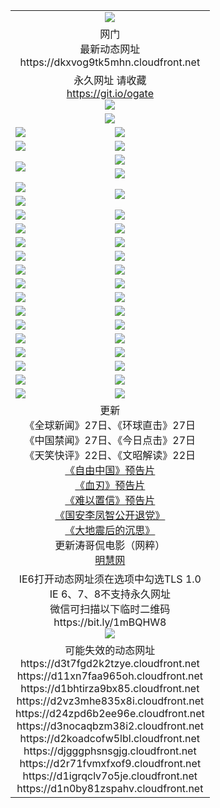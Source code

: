 ﻿<table>
  <tr></tr>
  <tr><td colspan=2 align=center><img src="https://dkxvog9tk5mhn.cloudfront.net/Up/oGate.jpg" /></td></tr>
  <tr><td colspan=2 align=center>网门<br>最新动态网址
<br>https://dkxvog9tk5mhn.cloudfront.net
    </td>
  </tr>
  <tr>
    <td colspan=2 align=center>永久网址 请收藏<br/><a href="https://git.io/ogate" target="_blank">https://git.io/ogate</a><br/><a href="https://dkxvog9tk5mhn.cloudfront.net/Up/0WMGDL2.png" target="_blank"><img src="https://dkxvog9tk5mhn.cloudfront.net/Up/0WMGD2.png"/></a></td>
    <!--td align=center>临时网址 微信用<br/><a href="https://bit.ly/1mBQHW8" target="_blank">https://bit.ly/1mBQHW8</a><br/><a href="https://dkxvog9tk5mhn.cloudfront.net/Up/0WMGDL3.png" target="_blank"><img src="https://dkxvog9tk5mhn.cloudfront.net/Up/0WMGD3.png"/></a></td-->
  </tr>
  <tr>
    <td colspan=2 align=center><a href="https://dkxvog9tk5mhn.cloudfront.net/ogUP.aspx?name=0oGate.apk" target="_blank"><img src="https://dkxvog9tk5mhn.cloudfront.net/Up/0WMAZ.jpg" /></a></td>
  </tr>
  <tr>
    <td><a href="https://dkxvog9tk5mhn.cloudfront.net/ogNice.aspx" target="_blank"><img src="https://dkxvog9tk5mhn.cloudfront.net/Up/0WCYY.jpg" /></a></td>
    <td><a href="https://dkxvog9tk5mhn.cloudfront.net/onCO.aspx?ob=600%E4%BA%8B%E7%89%A9&op=%E5%A2%9E%E5%88%A0%E6%94%B9&args=WH1~%23%E7%B1%BB%E5%9E%8B6%E6%96%B0%E9%97%BB%7c%23%E7%B1%BB%E5%9E%8B6%E8%AF%84%E8%AE%BA&mode=" target="_blank"><img src="https://dkxvog9tk5mhn.cloudfront.net/Up/0WZTT.jpg" /></a></td> 
  </tr>
  <tr>
    <td><a href="https://dkxvog9tk5mhn.cloudfront.net/ogDY.aspx" target="_blank"><img src="https://dkxvog9tk5mhn.cloudfront.net/Up/0FK.jpg" /></a></td>
    <td><a href="https://dkxvog9tk5mhn.cloudfront.net/ogST.aspx" target="_blank"><img src="https://dkxvog9tk5mhn.cloudfront.net/Up/0ST.jpg" /></a></td> 
  </tr>
  <tr>
    <td rowspan=2><a href="https://dkxvog9tk5mhn.cloudfront.net/ogUP.aspx?name=WJ.mp4&count=480P:1" target="_blank"><img src="https://dkxvog9tk5mhn.cloudfront.net/Up/WJ.jpg" /></a></td>
    <td><a href="https://dkxvog9tk5mhn.cloudfront.net/ogUP.aspx?name=11DKC.mp4&count=T:2,2:4,1:16" target="_blank"><img src="https://dkxvog9tk5mhn.cloudfront.net/Up/11DKC.jpg" /></a></td> 
  </tr>
  <tr>
    <td><a href="https://dkxvog9tk5mhn.cloudfront.net/ogUP.aspx?name=LRSH.mp4&count=W:13,2:10" target="_blank"><img src="https://dkxvog9tk5mhn.cloudfront.net/Up/LRSH.jpg" /></a></td>
  </tr>
  <tr>
    <td><a href="https://dkxvog9tk5mhn.cloudfront.net/ogUP.aspx?name=JQR.mp4&count=2" target="_blank"><img src="https://dkxvog9tk5mhn.cloudfront.net/Up/JQR.jpg" /></a></td>   
    <td rowspan=2><a href="https://dkxvog9tk5mhn.cloudfront.net/ogUP.aspx?name=JP.mp4&count=9" target="_blank"><img src="https://dkxvog9tk5mhn.cloudfront.net/Up/JP.jpg" /></td>
  </tr>
  <tr>
    <td><div><a href="https://dkxvog9tk5mhn.cloudfront.net/ogUP.aspx?name=LRWS.mp4&count=7B:7,6B:44,5A:10,5B:35,4A:14,4B:19,3A:10,3B:26,2A:16,2B:21,1A:23,1B:29&current=7B:7" target="_blank"><img src="https://dkxvog9tk5mhn.cloudfront.net/Up/LRWS.jpg" /></a></td>
  </tr>
  <tr>
    <td><a href="https://dkxvog9tk5mhn.cloudfront.net/ogUP.aspx?name=SSZJ.mp4&count=SP:6,480P:8" target="_blank"><img src="https://dkxvog9tk5mhn.cloudfront.net/Up/SSZJ.jpg" /></a></td>
    <td><a href="https://dkxvog9tk5mhn.cloudfront.net/ogUP.aspx?name=WH.mp4" target="_blank"><img src="https://dkxvog9tk5mhn.cloudfront.net/Up/WH.jpg" /></a></td>
  </tr>
  <tr>
    <td><a href="https://dkxvog9tk5mhn.cloudfront.net/ogUP.aspx?name=ZY.mp4&count=2015:16" target="_blank"><img src="https://dkxvog9tk5mhn.cloudfront.net/Up/ZY.jpg" /></a</td>
    <td><a href="https://dkxvog9tk5mhn.cloudfront.net/ogUP.aspx?name=XTFY.mp4&count=B:2,A:24" target="_blank"><img src="https://dkxvog9tk5mhn.cloudfront.net/Up/XTFY.jpg" /></a></td>
  </tr>
  <tr>
    <td><a href="https://dkxvog9tk5mhn.cloudfront.net/ogUP.aspx?name=1LYF.mp4&count=2" target="_blank"><img src="https://dkxvog9tk5mhn.cloudfront.net/Up/1LYF0.jpg" /></a></td>
    <td><a href="https://dkxvog9tk5mhn.cloudfront.net/ogUP.aspx?name=1ZGC.mp4&count=6" target="_blank"><img src="https://dkxvog9tk5mhn.cloudfront.net/Up/1ZGC0.jpg" /></a></td>
  </tr>
  <tr>
    <td><a href="https://dkxvog9tk5mhn.cloudfront.net/ogUP.aspx?name=1ZKM.mp4&count=3&current=3" target="_blank"><img src="https://dkxvog9tk5mhn.cloudfront.net/Up/1ZKM0.jpg" /></a></td>  
    <td><a href="https://dkxvog9tk5mhn.cloudfront.net/ogUP.aspx?name=1WWY.mp4&count=6&current=6" target="_blank"><img src="https://dkxvog9tk5mhn.cloudfront.net/Up/1WWY0.jpg" /></a></td>
  </tr>
  <tr>
    <td><a href="https://dkxvog9tk5mhn.cloudfront.net/ogUP.aspx?name=10JGY.mp4&count=3" target="_blank"><img src="https://dkxvog9tk5mhn.cloudfront.net/Up/10JGY0.jpg" /></a></td>
    <td><a href="https://dkxvog9tk5mhn.cloudfront.net/ogUP.aspx?name=10CYS.mp4&count=2" target="_blank"><img src="https://dkxvog9tk5mhn.cloudfront.net/Up/10CYS0.jpg" /></a></td>
  </tr>
  <tr>
    <td><a href="https://dkxvog9tk5mhn.cloudfront.net/ogUP.aspx?name=4SQQ.mp4&count=201602:20,201601:21&current=201602:20" target="_blank"><img src="https://dkxvog9tk5mhn.cloudfront.net/Up/4SQQ0.jpg"/></a></td>
    <td><a href="https://dkxvog9tk5mhn.cloudfront.net/ogUP.aspx?name=4SHQ.mp4&count=201602:25,201601:28&current=201602:25" target="_blank"><img src="https://dkxvog9tk5mhn.cloudfront.net/Up/4SHQ0.jpg"/></a></td>
  </tr>
  <tr>
    <td><a href="https://dkxvog9tk5mhn.cloudfront.net/ogUP.aspx?name=4SZG.mp4&count=201602:20,201601:23&current=201602:20" target="_blank"><img src="https://dkxvog9tk5mhn.cloudfront.net/Up/4SZG0.jpg"/></a></td>
    <td><a href="https://dkxvog9tk5mhn.cloudfront.net/ogUP.aspx?name=4SDJ.mp4&count=201602A:23,201602B:6,201601A:48,201601B:6&current=201602A:23" target="_blank"><img src="https://dkxvog9tk5mhn.cloudfront.net/Up/4SDJ0.jpg"/></a></td>
  </tr>
  <tr>
    <td><a href="https://dkxvog9tk5mhn.cloudfront.net/ogUP.aspx?name=4CTX.mp4&count=201602:3,201601:4&current=201602:3" target="_blank"><img src="https://dkxvog9tk5mhn.cloudfront.net/Up/4CTX0.jpg"/></a></td>
    <td><a href="https://dkxvog9tk5mhn.cloudfront.net/ogUP.aspx?name=4CWZ.mp4&count=201602:3,201601:4&current=201602:3" target="_blank"><img src="https://dkxvog9tk5mhn.cloudfront.net/Up/4CWZ0.jpg"/></a></td>
  </tr>
  <tr>
    <td><a href="https://dkxvog9tk5mhn.cloudfront.net/onUP.aspx?name=https://dwsfx5awq5vcc.cloudfront.net/" target="_blank"><img src="https://dkxvog9tk5mhn.cloudfront.net/Up/0DTW.jpg"/></a></td>
    <td><a href="https://dkxvog9tk5mhn.cloudfront.net/onUP.aspx?name=https://d240ns8up8earz.cloudfront.net/acenter/" target="_blank"><img src="https://dkxvog9tk5mhn.cloudfront.net/Up/0TDW.jpg" /></a></td>
  </tr>
  <tr>
    <td><a href="https://dkxvog9tk5mhn.cloudfront.net/onUP.aspx?name=https://d4508d6vomz2p.cloudfront.net/gb/nsc413.htm" target="_blank"><img src="https://dkxvog9tk5mhn.cloudfront.net/Up/0DJY.jpg" /></a></td>
    <td><a href="https://dkxvog9tk5mhn.cloudfront.net/onUP.aspx?name=https://d3bxwq7vzudb5l.cloudfront.net/xtr/gb/prog204.html" target="_blank"><img src="https://dkxvog9tk5mhn.cloudfront.net/Up/0XTR.jpg" /></a></td>
  </tr>
  <tr>
    <td><a href="https://dkxvog9tk5mhn.cloudfront.net/onUP.aspx?name=https://d3aj00iefsmfgc.cloudfront.net/" target="_blank"><img src="https://dkxvog9tk5mhn.cloudfront.net/Up/0MHW.jpg" /></a></td>
    <td><a href="https://dkxvog9tk5mhn.cloudfront.net/onUP.aspx?name=https://d1lcj91uv80klr.cloudfront.net/" target="_blank"><img src="https://dkxvog9tk5mhn.cloudfront.net/Up/0ZJW.jpg" /></a></td>
  </tr>
  <tr>
    <td><a href="https://dkxvog9tk5mhn.cloudfront.net/ogUP.aspx?name=0FG.zip" target="_blank"><img src="https://dkxvog9tk5mhn.cloudfront.net/Up/0FG.jpg" /></a></td>
    <td><a href="https://dkxvog9tk5mhn.cloudfront.net/ogUP.aspx?name=0FGA.apk" target="_blank"><img src="https://dkxvog9tk5mhn.cloudfront.net/Up/0FGA.jpg" /></a></td>
  </tr>
  <tr>
    <td><a href="https://dkxvog9tk5mhn.cloudfront.net/ogUP.aspx?name=0U.zip" target="_blank"><img src="https://dkxvog9tk5mhn.cloudfront.net/Up/0U.jpg" /></a></td>
    <td><a href="https://dkxvog9tk5mhn.cloudfront.net/ogUP.aspx?name=0UA.apk" target="_blank"><img src="https://dkxvog9tk5mhn.cloudfront.net/Up/0UA.jpg" /></a></td>
  </tr>
  <tr>
    <td><a href="https://dkxvog9tk5mhn.cloudfront.net/ogUP.aspx?name=0iPPOTV.zip" target="_blank"><img src="https://dkxvog9tk5mhn.cloudfront.net/Up/0iPPOTV.jpg" /></a></td>
    <td><a href="https://dkxvog9tk5mhn.cloudfront.net/ogUP.aspx?name=0iNTD.apk" target="_blank"><img src="https://dkxvog9tk5mhn.cloudfront.net/Up/0iNTD.jpg" /></a></td>
  </tr>
  <tr>
    <td colspan=2 align=center>更新<br>
      《全球新闻》27日、《环球直击》27日<br>
      《中国禁闻》27日、《今日点击》27日<br>
      《天笑快评》22日、《文昭解读》22日<br>
      <a href="https://dkxvog9tk5mhn.cloudfront.net/ogUP.aspx?name=11ZYZG0.mp4" target="_blank">《自由中国》预告片</a><br>
      <a href="https://dkxvog9tk5mhn.cloudfront.net/ogUP.aspx?name=11XR.mp4" target="_blank">《血刃》预告片</a><br>
      <a href="https://dkxvog9tk5mhn.cloudfront.net/ogUP.aspx?name=11NYZX.mp4&count=2" target="_blank">《难以置信》预告片</a><br>
      <a href="https://dkxvog9tk5mhn.cloudfront.net/ogUP.aspx?name=4LFZ.mp4" target="_blank">《国安李凤智公开退党》</a><br>
      <a href="https://dkxvog9tk5mhn.cloudfront.net/ogUP.aspx?name=4DDZHDCS.mp4" target="_blank">《大地震后的沉思》</a><br>
      更新涛哥侃电影（网粹）<br>
      <a href="https://dkxvog9tk5mhn.cloudfront.net/onUP.aspx?name=https://www.minghui.org/" target="_blank">明慧网</a></td>
    </td>
  </tr>
  <tr>
    <td colspan=2 align=center>IE6打开动态网址须在选项中勾选TLS 1.0<br/>IE 6、7、8不支持永久网址<br/>
      微信可扫描以下临时二维码<br/>https://bit.ly/1mBQHW8<br/><a href="https://dkxvog9tk5mhn.cloudfront.net/Up/0WMGDL3.png" target="_blank"><img src="https://dkxvog9tk5mhn.cloudfront.net/Up/0WMGD3.png"/></a><br>
  </tr>
  <tr>
    <td colspan=2 align=center>可能失效的动态网址
<br>https://d3t7fgd2k2tzye.cloudfront.net
<br>https://d11xn7faa965oh.cloudfront.net
<br>https://d1bhtirza9bx85.cloudfront.net
<br>https://d2vz3mhe835x8i.cloudfront.net
<br>https://d24zpd6b2ee96e.cloudfront.net
<br>https://d3nocaqbzm38i2.cloudfront.net
<br>https://d2koadcofw5lbl.cloudfront.net
<br>https://djgggphsnsgjg.cloudfront.net
<br>https://d2r71fvmxfxof9.cloudfront.net
<br>https://d1igrqclv7o5je.cloudfront.net
<br>https://d1n0by81zspahv.cloudfront.net
    </td>
  </tr>
</table>
